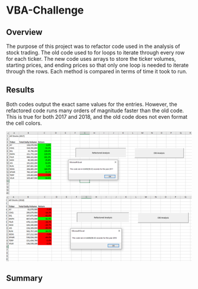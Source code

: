 # VBA-Challenge
## Overview
  The purpose of this project was to refactor code used in the analysis of stock trading. The old code used to for loops to iterate through every row for each ticker. The new code uses arrays to store the ticker volumes, starting prices, and ending prices so that only one loop is needed to iterate through the rows. Each method is compared in terms of time it took to run. 
## Results
  Both codes output the exact same values for the entries. However, the refactored code runs many orders of magnitude faster than the old code. This is true for both 2017 and 2018, and the old code does not even format the cell colors.
 
![2017 Refactored Analysis](https://github.com/szyck/VBA-Challenge/blob/main/Resources/VBA_Challenge_2017.png)
![2018 Refactored Analysis](https://github.com/szyck/VBA-Challenge/blob/main/Resources/VBA_Challenge_2018.png)

## Summary
  

